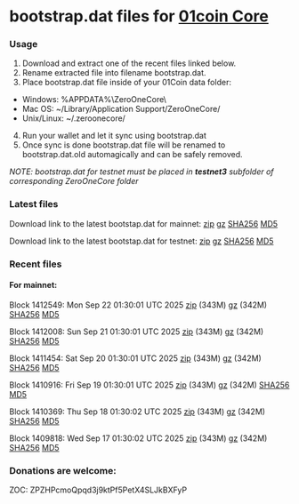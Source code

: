 # bootstrap.dat files for [01coin Core](https://01coin.io)

### Usage

1. Download and extract one of the recent files linked below.
2. Rename extracted file into filename bootstrap.dat.
3. Place bootstrap.dat file inside of your 01Coin data folder:
 - Windows: %APPDATA%\ZeroOneCore\
 - Mac OS: ~/Library/Application Support/ZeroOneCore/
 - Unix/Linux: ~/.zeroonecore/
4. Run your wallet and let it sync using bootstrap.dat
5. Once sync is done bootstrap.dat file will be renamed to bootstrap.dat.old automagically and can be safely removed.

_NOTE: bootstrap.dat for testnet must be placed in **testnet3** subfolder of corresponding ZeroOneCore folder_

### Latest files
Download link to the latest bootstap.dat for mainnet: [zip](https://files.01coin.io/mainnet/bootstrap.dat.zip) [gz](https://files.01coin.io/mainnet/bootstrap.dat.tar.gz) [SHA256](https://files.01coin.io/mainnet/sha256.txt) [MD5](https://files.01coin.io/mainnet/md5.txt)

Download link to the latest bootstap.dat for testnet: [zip](https://files.01coin.io/testnet/bootstrap.dat.zip) [gz](https://files.01coin.io/testnet/bootstrap.dat.tar.gz) [SHA256](https://files.01coin.io/testnet/sha256.txt) [MD5](https://files.01coin.io/testnet/md5.txt)

### Recent files

#### For mainnet:

Block 1412549: Mon Sep 22 01:30:01 UTC 2025 [zip](https://files.01coin.io/mainnet/2025-09-22/bootstrap.dat.zip) (343M) [gz](https://files.01coin.io/mainnet/2025-09-22/bootstrap.dat.tar.gz) (342M) [SHA256](https://files.01coin.io/mainnet/2025-09-22/sha256.txt) [MD5](https://files.01coin.io/mainnet/2025-09-22/md5.txt)

Block 1412008: Sun Sep 21 01:30:01 UTC 2025 [zip](https://files.01coin.io/mainnet/2025-09-21/bootstrap.dat.zip) (343M) [gz](https://files.01coin.io/mainnet/2025-09-21/bootstrap.dat.tar.gz) (342M) [SHA256](https://files.01coin.io/mainnet/2025-09-21/sha256.txt) [MD5](https://files.01coin.io/mainnet/2025-09-21/md5.txt)

Block 1411454: Sat Sep 20 01:30:01 UTC 2025 [zip](https://files.01coin.io/mainnet/2025-09-20/bootstrap.dat.zip) (343M) [gz](https://files.01coin.io/mainnet/2025-09-20/bootstrap.dat.tar.gz) (342M) [SHA256](https://files.01coin.io/mainnet/2025-09-20/sha256.txt) [MD5](https://files.01coin.io/mainnet/2025-09-20/md5.txt)

Block 1410916: Fri Sep 19 01:30:01 UTC 2025 [zip](https://files.01coin.io/mainnet/2025-09-19/bootstrap.dat.zip) (343M) [gz](https://files.01coin.io/mainnet/2025-09-19/bootstrap.dat.tar.gz) (342M) [SHA256](https://files.01coin.io/mainnet/2025-09-19/sha256.txt) [MD5](https://files.01coin.io/mainnet/2025-09-19/md5.txt)

Block 1410369: Thu Sep 18 01:30:02 UTC 2025 [zip](https://files.01coin.io/mainnet/2025-09-18/bootstrap.dat.zip) (343M) [gz](https://files.01coin.io/mainnet/2025-09-18/bootstrap.dat.tar.gz) (342M) [SHA256](https://files.01coin.io/mainnet/2025-09-18/sha256.txt) [MD5](https://files.01coin.io/mainnet/2025-09-18/md5.txt)

Block 1409818: Wed Sep 17 01:30:02 UTC 2025 [zip](https://files.01coin.io/mainnet/2025-09-17/bootstrap.dat.zip) (343M) [gz](https://files.01coin.io/mainnet/2025-09-17/bootstrap.dat.tar.gz) (342M) [SHA256](https://files.01coin.io/mainnet/2025-09-17/sha256.txt) [MD5](https://files.01coin.io/mainnet/2025-09-17/md5.txt)


### Donations are welcome:

ZOC: ZPZHPcmoQpqd3j9ktPf5PetX4SLJkBXFyP

